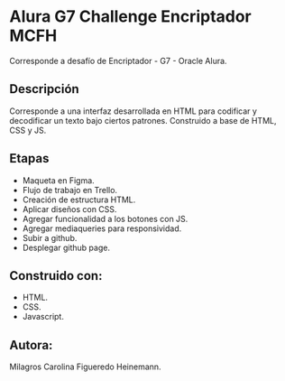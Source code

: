 # Alura G7 Challenge Encriptador MCFH
Corresponde a desafío de Encriptador - G7 - Oracle Alura.
## Descripción
Corresponde a una interfaz desarrollada en HTML para codificar y decodificar un texto bajo ciertos patrones. Construido a base de HTML, CSS y JS.
## Etapas
- Maqueta en Figma.
- Flujo de trabajo en Trello.
- Creación de estructura HTML.
- Aplicar diseños con CSS.
- Agregar funcionalidad a los botones con JS.
- Agregar mediaqueries para responsividad.
- Subir a github.
- Desplegar github page.
## Construido con:
- HTML.
- CSS.
- Javascript.
## Autora:
Milagros Carolina Figueredo Heinemann.
